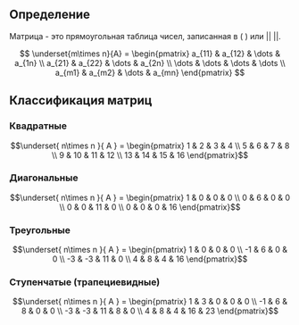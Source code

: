 ## Определение
Матрица - это прямоугольная таблица чисел, записанная в ( ) или || ||.

$$
\underset{m\times n}{A} = \begin{pmatrix}
a_{11} & a_{12} & \dots  & a_{1n} \\
a_{21} & a_{22} & \dots  & a_{2n} \\
\dots & \dots & \dots & \dots \\
a_{m1} & a_{m2} & \dots & a_{mn}
\end{pmatrix}
$$
## Классификация матриц
### Квадратные
$$\underset{ n\times n }{ A } = \begin{pmatrix}
1 & 2 & 3 & 4 \\
5 & 6 & 7 & 8 \\
9 & 10 & 11 & 12 \\
13 & 14 & 15 & 16
\end{pmatrix}$$
### Диагональные
$$\underset{ n\times n }{ A } = \begin{pmatrix}
1 & 0 & 0 & 0 \\
0 & 6 & 0 & 0 \\
0 & 0 & 11 & 0 \\
0 & 0 & 0 & 16
\end{pmatrix}$$
### Треугольные
$$\underset{ n\times n }{ A } = \begin{pmatrix}
1 & 0 & 0 & 0 \\
-1 & 6 & 0 & 0 \\
-3 & -3 & 11 & 0 \\
4 & 8 & 4 & 16
\end{pmatrix}$$
### Ступенчатые (трапециевидные)
$$\underset{ n\times n }{ A } = \begin{pmatrix}
1 & 3 & 0 & 0 & 0 \\
-1 & 6 & 8 & 0 & 0 \\
-3 & -3 & 11 & 8 & 0 \\
4 & 8 & 4 & 16 & 23
\end{pmatrix}$$